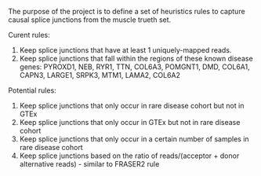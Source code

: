 The purpose of the project is to define a set of heuristics rules to capture causal splice junctions from the muscle trueth set.

Curent rules:
1. Keep splice junctions that have at least 1 uniquely-mapped reads.
2. Keep splice junctions that fall within the regions of these known disease genes: PYROXD1, NEB, RYR1, TTN, COL6A3, POMGNT1, DMD, COL6A1, CAPN3, LARGE1, SRPK3, MTM1, LAMA2, COL6A2

Potential rules:
1. Keep splice junctions that only occur in rare disease cohort but not in GTEx
2. Keep splice junctions that only occur in GTEx but not in rare disease cohort
3. Keep splice junctions that only occur in a certain number of samples in rare disease cohort
4. Keep splice junctions based on the ratio of reads/(acceptor + donor alternative reads) - similar to FRASER2 rule

